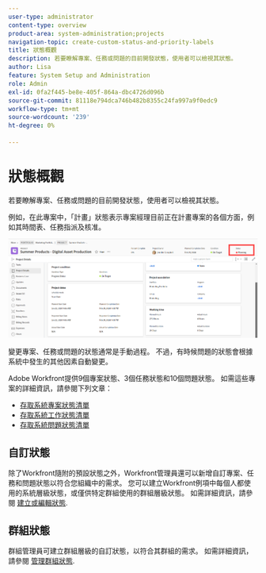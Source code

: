 ```yaml
---
user-type: administrator
content-type: overview
product-area: system-administration;projects
navigation-topic: create-custom-status-and-priority-labels
title: 狀態概觀
description: 若要瞭解專案、任務或問題的目前開發狀態，使用者可以檢視其狀態。
author: Lisa
feature: System Setup and Administration
role: Admin
exl-id: 0fa2f445-be8e-405f-864a-dbc4726d096b
source-git-commit: 81118e794dca746b482b8355c24fa997a9f0edc9
workflow-type: tm+mt
source-wordcount: '239'
ht-degree: 0%

---
```


# 狀態概觀

<!-- Audited: 01/2024 -->

若要瞭解專案、任務或問題的目前開發狀態，使用者可以檢視其狀態。

例如，在此專案中，「計畫」狀態表示專案經理目前正在計畫專案的各個方面，例如其時間表、任務指派及核准。

![範例專案狀態](assets/statuses-overview.png)

變更專案、任務或問題的狀態通常是手動過程。 不過，有時候問題的狀態會根據系統中發生的其他因素自動變更。

Adobe Workfront提供9個專案狀態、3個任務狀態和10個問題狀態。 如需這些專案的詳細資訊，請參閱下列文章：

* [存取系統專案狀態清單](../../../administration-and-setup/customize-workfront/creating-custom-status-and-priority-labels/project-statuses.md)
* [存取系統工作狀態清單](../../../administration-and-setup/customize-workfront/creating-custom-status-and-priority-labels/task-statuses.md)
* [存取系統問題狀態清單](../../../administration-and-setup/customize-workfront/creating-custom-status-and-priority-labels/issue-statuses.md)

## 自訂狀態

除了Workfront隨附的預設狀態之外，Workfront管理員還可以新增自訂專案、任務和問題狀態以符合您組織中的需求。 您可以建立Workfront例項中每個人都使用的系統層級狀態，或僅供特定群組使用的群組層級狀態。 如需詳細資訊，請參閱 [建立或編輯狀態](../../../administration-and-setup/customize-workfront/creating-custom-status-and-priority-labels/create-or-edit-a-status.md).

## 群組狀態

群組管理員可建立群組層級的自訂狀態，以符合其群組的需求。 如需詳細資訊，請參閱 [管理群組狀態](../../../administration-and-setup/manage-groups/manage-group-statuses/manage-group-statuses.md).
